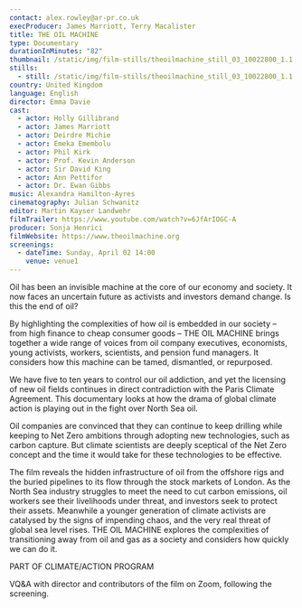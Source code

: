 ```yaml
---
contact: alex.rowley@ar-pr.co.uk
execProducer: James Marriott, Terry Macalister
title: THE OIL MACHINE
type: Documentary
durationInMinutes: "82"
thumbnail: /static/img/film-stills/theoilmachine_still_03_10022800_1.1.3.jpg
stills:
  - still: /static/img/film-stills/theoilmachine_still_03_10022800_1.1.3.jpg
country: United Kingdom
language: English
director: Emma Davie
cast:
  - actor: Holly Gillibrand
  - actor: James Marriott
  - actor: Deirdre Michie
  - actor: Emeka Emembolu
  - actor: Phil Kirk
  - actor: Prof. Kevin Anderson
  - actor: Sir David King
  - actor: Ann Pettifor
  - actor: Dr. Ewan Gibbs
music: Alexandra Hamilton-Ayres
cinematography: Julian Schwanitz
editor: Martin Kayser Landwehr
filmTrailer: https://www.youtube.com/watch?v=6JfArIOGC-A
producer: Sonja Henrici
filmWebsite: https://www.theoilmachine.org
screenings:
  - dateTime: Sunday, April 02 14:00
    venue: venue1
---
```

Oil has been an invisible machine at the core of our economy and society. It now faces an uncertain future as activists and investors demand change. Is this the end of oil?

By highlighting the complexities of how oil is embedded in our society – from high finance to cheap consumer goods – THE OIL MACHINE brings together a wide range of voices from oil company executives, economists, young activists, workers, scientists, and pension fund managers. It considers how this machine can be tamed, dismantled, or repurposed.

We have five to ten years to control our oil addiction, and yet the licensing of new oil fields continues in direct contradiction with the Paris Climate Agreement. This documentary looks at how the drama of global climate action is playing out in the fight over North Sea oil.

Oil companies are convinced that they can continue to keep drilling while keeping to Net Zero ambitions through adopting new technologies, such as carbon capture. But climate scientists are deeply sceptical of the Net Zero concept and the time it would take for these technologies to be effective.

The film reveals the hidden infrastructure of oil from the offshore rigs and the buried pipelines to its flow through the stock markets of London. As the North Sea industry struggles to meet the need to cut carbon emissions, oil workers see their livelihoods under threat, and investors seek to protect their assets. Meanwhile a younger generation of climate activists are catalysed by the signs of impending chaos, and the very real threat of global sea level rises. THE OIL MACHINE explores the complexities of transitioning away from oil and gas as a society and considers how quickly we can do it.

P﻿ART OF CLIMATE/ACTION PROGRAM

VQ﻿&A with director and contributors of the film on Zoom, following the screening.

